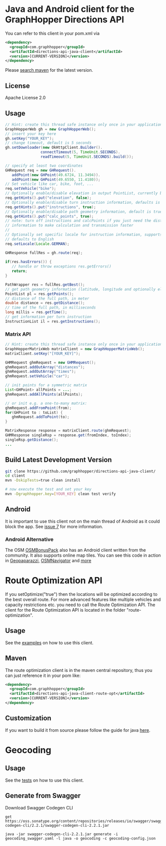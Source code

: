 # Java and Android client for the GraphHopper Directions API

You can refer to this client in your pom.xml via
```xml
<dependency>
  <groupId>com.graphhopper</groupId>
  <artifactId>directions-api-java-client</artifactId>
  <version>[CURRENT-VERSION]</version>
</dependency>
```

Please [search maven](https://search.maven.org/#search%7Cga%7C1%7Cdirections-api-java-client-parent) for the latest version.

## License

Apache License 2.0

## Usage

```java
// Hint: create this thread safe instance only once in your application to allow the underlying library to cache the costly https handshake
GraphHopperWeb gh = new GraphHopperWeb();
// insert your key here
gh.setKey("YOUR_KEY");
// change timeout, default is 5 seconds
gh.setDownloader(new OkHttpClient.Builder().
                connectTimeout(5, TimeUnit.SECONDS).
                readTimeout(5, TimeUnit.SECONDS).build());

// specify at least two coordinates
GHRequest req = new GHRequest().
   addPoint(new GHPoint(49.6724, 11.3494)).
   addPoint(new GHPoint(49.6550, 11.4180));
// Set vehicle like car, bike, foot, ...
req.setVehicle("bike");
// Optionally enable/disable elevation in output PointList, currently bike and foot support elevation, default is false
req.getHints().put("elevation", false);
// Optionally enable/disable turn instruction information, defaults is true
req.getHints().put("instructions", true);
// Optionally enable/disable path geometry information, default is true
req.getHints().put("calc_points", true);
// note: turn off instructions and calcPoints if you just need the distance or time 
// information to make calculation and transmission faster
//
// Optionally set specific locale for instruction information, supports already over 25 languages,
// defaults to English
req.setLocale(Locale.GERMAN);

GHResponse fullRes = gh.route(req);
        
if(res.hasErrors()) {
   // handle or throw exceptions res.getErrors()
   return;
}

PathWrapper res = fullRes.getBest();
// get path geometry information (latitude, longitude and optionally elevation)
PointList pl = res.getPoints();
// distance of the full path, in meter
double distance = res.getDistance();
// time of the full path, in milliseconds
long millis = res.getTime();
// get information per turn instruction
InstructionList il = res.getInstructions();
```

### Matrix API

```java
// Hint: create this thread safe instance only once in your application to allow the underlying library to cache the costly https handshake
GraphHopperMatrixWeb matrixClient = new GraphHopperMatrixWeb();
matrixClient.setKey("[YOUR_KEY]");

GHMRequest ghmRequest = new GHMRequest();
ghmRequest.addOutArray("distances");
ghmRequest.addOutArray("times");
ghmRequest.setVehicle("car");

// init points for a symmetric matrix
List<GHPoint> allPoints = ...;
ghmRequest.addAllPoints(allPoints);

// or init e.g. a one-to-many matrix:
ghmRequest.addFromPoint(from);
for(GHPoint to : toList) {
   ghmRequest.addToPoint(to);
}

MatrixResponse response = matrixClient.route(ghmRequest);
GHMResponse singleRsp = response.get(fromIndex, toIndex);
singleRsp.getDistance();
...
```

## Build Latest Development Version

```bash
git clone https://github.com/graphhopper/directions-api-java-client/
cd client
mvn -DskipTests=true clean install

# now execute the test and set your key
mvn -Dgraphhopper.key=[YOUR_KEY] clean test verify
```

## Android 

It is important to use this client not on the main thread of Android as it could block the app. 
See [issue 7](https://github.com/graphhopper/directions-api-java-client/issues/7) for more information.

### Android Alternative

The OSM [OSMBonusPack](https://github.com/MKergall/osmbonuspack/wiki/Tutorial_1) also has
an Android client written from the community. It also supports 
online map tiles. You can see this code in action in 
[Geopaparazzi](http://geopaparazzi.github.io/geopaparazzi/), 
[OSMNavigator](https://github.com/MKergall/osmbonuspack/wiki/OSMNavigator) and [more](https://github.com/geopaparazzi/geopaparazzi/wiki/Projects-Using-It)

# Route Optimization API

If you setOptimize("true") then the locations will be optimized according to the best overall route.
For more advanced features like multiple vehicles and capacity restrictions etc. you need to call the Route Optimization API.
The client for the Route Optimization API is located in the folder "route-optimization".

## Usage

See the [examples](./route-optimization/src/main/java/com/graphhopper/routeopt/examples) on how to use this client.

## Maven

The route optimization client is in the maven central repository, thus you can just reference it in your pom like:

```xml
<dependency>
  <groupId>com.graphhopper</groupId>
  <artifactId>directions-api-java-client-route-opt</artifactId>
  <version>[CURRENT-VERSION]</version>
</dependency>
```

## Customization

If you want to build it from source please follow the guide for java [here](https://github.com/graphhopper/directions-api-clients-route-optimization).

# Geocoding

## Usage

See the [tests](./geocoding/src/test/java/io/swagger/client/api) on how to use this client.

## Generate from Swagger

Download Swagger Codegen CLI
```
get https://oss.sonatype.org/content/repositories/releases/io/swagger/swagger-codegen-cli/2.2.1/swagger-codegen-cli-2.2.1.jar
```

```
java -jar swagger-codegen-cli-2.2.1.jar generate -i geocoding_swagger.yaml -l java -o geocoding -c geocoding-config.json
```
